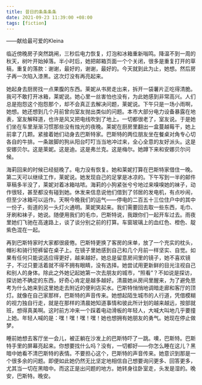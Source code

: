 ```yaml
---
title: 昔日的条条条条
date: 2021-09-23 11:39:00 +08:00
tags: [fiction]
---
```


——献给最可爱的Kleina


临近傍晚房子突然跳闸，三秒后电力恢复，灯泡和冰箱重新嗡鸣。降温不到一周的秋天，树叶开始掉落。半小时后，她把邮箱页面一个个关闭，很多是重复打开的草稿，重复的落款：谢谢，最好的，谢谢，最好的。今天就到此为止，她想。然后房子再一次陷入漆黑。这次灯没有再亮起来。

她起身去厨房找一点果腹的东西。莱妮从书房走出来，拆开一袋薯片正吃得清脆。我可不敢打开冰箱，莱妮说。她心里一丝害怕也没有，为此她感到非常高兴。人们总是抱怨这个抱怨那个，却不会真正去解决问题，莱妮说。下午只是一场小雨啊，她想。她还想到几个月前曾向室友抛出类似的问题。本市大部分电力设备暴露在地表，室友解释道，也许是风又把电线吹到了地上。一切都很老了，室友说。于是她们坐在车里渐渐习惯那些没有烛光的夜晚。莱妮在厨房里翻出一盒蔓越莓干，她上前拿了几颗。紧接着她们动身去巴斯特家。巴斯特的两位朋友坐在餐桌对角专心切各自的牛排。一条跛脚的狗从阳台叮叮当当地冲过来，全心全意的友好派头。这是安娜贝尔。这是莱妮。这是迪。这是弗兰克。这是梅尔。她蹲下来和安娜贝尔问候。

海莉回来的时候已经挺晚了。电力没有恢复。她和莱妮打算在巴斯特家借住一晚。第二天可以继续工作，莱妮说。她发现自己的足掌是冰凉的。下午写到一半的邮件草稿多半没了，莱妮对着冰箱咕哝。海莉的小狗紧张兮兮地过来嗅嗅她的袜子，动作很轻，甚至都没有碰到她。休发来信息说他们借到了邻居的发电机，有点吵闹，但至少冰箱可以运作。天啊今晚我们的运气——停电的二百五十三位住户中的其中一份子，街道的另一头灯火通明。莱妮笑起来。我们需要回去取一些东西，毛巾、牙刷和袜子，她说。随便用我们的毛巾，巴斯特说，我跟你们一起开车过去。雨夜里她们飞驰在高速路上，谈了谈分别之前的打算。车窗玻璃上的血红色、橙色、靛紫色混在一起。

再到巴斯特家时大家都很疲倦。巴斯特更换了客房的床单，放了一个充实的枕头，帽衫和骑行短裤留在桌子上。在镜子里她感到自己和几个月前一样坚实、自觉。如果有任何只能说适应得更好，越来越好。她总是留意房间里的镜子，她不喜欢镜子，不过只要活着就不得不拥有眼睛，没有选择。她尝试用更新鲜的目光注视自己和别人的身体。除此之外她记起她第一次去朋友的城市，“照看”？不如说是探访，探访她不确定的东西，好奇心肯定是越多越好。清晨她从房间里醒来，为了避免思考为什么她来到这里她走去附近的便利店买水。巴斯特悄悄地调暗走廊和客厅的顶灯。就像在自己家那样，巴斯特的声音传来。她想起陌生城市的人行道，凭借模糊的视力独自行走，就是在那样的清晨她知道事情和彼此所计划的越来越远，按部就班，想得真美啊。这时前方冲来一个踩着电动滑板的年轻人，大喊大叫地几乎要撞上她。年轻人喊的是：嘿！嘿！嘿！嘿！她也想拥有她朋友的勇气。她现在停止做梦。

睡前她想去客厅坐一会儿，被正躺在沙发上的巴斯特吓了一跳。噢，巴斯特。巴斯特手里的屏幕亮起来。你想要找什么吗？没有，一切都好——你怎么睡在这儿？黑暗中她看不清巴斯特的表情。不要担心这个，巴斯特的声音传来。她意识到那是一个很多余的问题。即便如此她仍然无比坚定地相信自己想要询问更多、回答更多，尤其当一切在黑暗中。而这正是出问题的地方。她转身往卧室走，头发是湿的。晚安，巴斯特。晚安。
